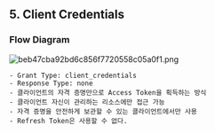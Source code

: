 ## 5. Client Credentials

### Flow Diagram
![beb47cba92bd6c856f7720558c05a0f1.png](../../../_resources/beb47cba92bd6c856f7720558c05a0f1.png)

	- Grant Type: client_credentials
	- Response Type: none
	- 클라이언트의 자격 증명만으로 Access Token을 획득하는 방식
	- 클라이언트 자신이 관리하는 리소스에만 접근 가능
	- 자격 증명을 안전하게 보관할 수 있는 클라이언트에서만 사용
	- Refresh Token은 사용할 수 없다.
